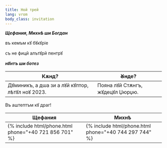 ```yaml
---
title: Ной трей
lang: vrom
body_class: invitation
---
```


**_Щефания, Михнѣ ши Богдан_**

въ кемъм кꙋ бꙋкꙋріе

съ не фицй алътꙋрй пентрꙋ

**_нꙋнтъ ши ботез_**

| Кѫнд? | Ꙋнде? |
| --- | --- |
| Дꙋминикъ, а дѡа зи а лꙋй кꙋптор, лѣтꙋл ноꙋ 2023. | Пояна лꙋй Стѫнгъ, жꙋдецꙋл Џюрџю. |

Въ аштептъм кꙋ драг!

| Щефания | Михнѣ |
| --- | --- |
| {% include html/phone.html phone="+40 721 856 701" %} | {% include html/phone.html phone="+40 744 297 744" %} |
